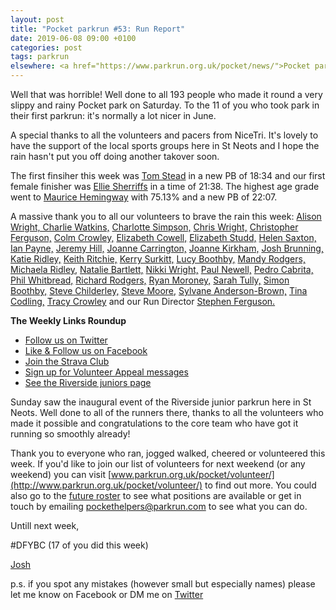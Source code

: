```yaml
---
layout: post
title: "Pocket parkrun #53: Run Report"
date: 2019-06-08 09:00 +0100
categories: post
tags: parkrun
elsewhere: <a href="https://www.parkrun.org.uk/pocket/news/">Pocket parkrun</a>
---
```


Well that was horrible! Well done to all 193 people who made it round a very slippy and rainy Pocket park on Saturday. To the 11 of you who took park in their first parkrun: it's normally a lot nicer in June.

A special thanks to all the volunteers and pacers from NiceTri. It's lovely to have the support of the local sports groups here in St Neots and I hope the rain hasn't put you off doing another takover soon.

The first finsiher this week was [Tom Stead](https://www.parkrun.org.uk/pocket/results/latestresults/athletehistory?athleteNumber=55360) in a new PB of 18:34 and our first female finisher was [Ellie Sherriffs](https://www.parkrun.org.uk/pocket/results/latestresults/athletehistory?athleteNumber=5047401) in a time of 21:38. The highest age grade went to [Maurice Hemingway](https://www.parkrun.org.uk/pocket/results/latestresults/athletehistory?athleteNumber=73075) with 75.13% and a new PB of 22:07.

A massive thank you to all our volunteers to brave the rain this week: [Alison Wright, Charlie Watkins,](https://www.parkrun.org.uk/results/athleteresultshistory/?athleteNumber=4847891) [Charlotte Simpson,](http://www.parkrun.org.uk/results/athleteresultshistory/?athleteNumber=2079756) [Chris Wright,](http://www.parkrun.org.uk/results/athleteresultshistory/?athleteNumber=102088) [Christopher Ferguson,](http://www.parkrun.org.uk/results/athleteresultshistory/?athleteNumber=311483) [Colm Crowley,](https://www.parkrun.org.uk/athleteresultshistory?athleteNumber=251185) [Elizabeth Cowell,](http://www.parkrun.org.uk/results/athleteresultshistory/?athleteNumber=5095759) [Elizabeth Studd,](https://www.parkrun.org.uk/results/athleteresultshistory/?athleteNumber=5216917) [Helen Saxton,](http://www.parkrun.org.uk/results/athleteresultshistory/?athleteNumber=831489) [Ian Payne,](http://www.parkrun.org.uk/results/athleteresultshistory/?athleteNumber=4899316) [Jeremy Hill,](http://www.parkrun.org.uk/results/athleteresultshistory/?athleteNumber=705026) [Joanne Carrington,](http://www.parkrun.org.uk/results/athleteresultshistory/?athleteNumber=181580) [Joanne Kirkham,](http://www.parkrun.org.uk/results/athleteresultshistory/?athleteNumber=4936439) [Josh Brunning,](http://www.parkrun.org.uk/results/athleteresultshistory/?athleteNumber=4196740) [Katie Ridley,](http://www.parkrun.org.uk/results/athleteresultshistory/?athleteNumber=157484) [Keith Ritchie,](http://www.parkrun.org.uk/results/athleteresultshistory/?athleteNumber=296603) [Kerry Surkitt,](https://www.parkrun.org.uk/results/athleteresultshistory/?athleteNumber=693485) [Lucy Boothby,](http://www.parkrun.org.uk/results/athleteresultshistory/?athleteNumber=80287) [Mandy Rodgers,](https://www.parkrun.org.uk/results/athleteresultshistory/?athleteNumber=3771302) [Michaela Ridley,](http://www.parkrun.org.uk/results/athleteresultshistory/?athleteNumber=157480) [Natalie Bartlett,](http://www.parkrun.org.uk/results/athleteresultshistory/?athleteNumber=1795380) [Nikki Wright,](http://www.parkrun.org.uk/results/athleteresultshistory/?athleteNumber=4524361) [Paul Newell,](https://www.parkrun.org.uk/athleteresultshistory?athleteNumber=227249) [Pedro Cabrita,](https://www.parkrun.org.uk/results/athleteresultshistory/?athleteNumber=4678750) [Phil Whitbread,](https://www.parkrun.org.uk/athleteresultshistory?athleteNumber=944146) [Richard Rodgers,](https://www.parkrun.org.uk/results/athleteresultshistory/?athleteNumber=5364212) [Ryan Moroney,](http://www.parkrun.org.uk/results/athleteresultshistory/?athleteNumber=4446050) [Sarah Tully,](http://www.parkrun.org.uk/results/athleteresultshistory/?athleteNumber=4909207) [Simon Boothby,](http://www.parkrun.org.uk/results/athleteresultshistory/?athleteNumber=80288) [Steve Childerley,](https://www.parkrun.org.uk/results/athleteresultshistory/?athleteNumber=547131) [Steve Moore,](http://www.parkrun.org.uk/results/athleteresultshistory/?athleteNumber=1771782) [Sylvane Anderson-Brown,](https://www.parkrun.org.uk/results/athleteresultshistory/?athleteNumber=5606624) [Tina Codling,](http://www.parkrun.org.uk/results/athleteresultshistory/?athleteNumber=472826) [Tracy Crowley](https://www.parkrun.org.uk/results/athleteresultshistory/?athleteNumber=575426) and our Run Director [Stephen Ferguson](http://www.parkrun.org.uk/results/athleteresultshistory/?athleteNumber=190582)[.](https://www.parkrun.org.uk/results/athleteresultshistory/?athleteNumber=575426)

**The Weekly Links Roundup**

*   [Follow us on Twitter](https://twitter.com/pocketparkrun)
*   [Like & Follow us on Facebook](https://www.facebook.com/pocketparkrun/)
*   [Join the Strava Club](https://www.strava.com/clubs/pocketparkrun)
*   [Sign up for Volunteer Appeal messages](https://www.parkrun.com/runner/opt-ins/?Country=UK)
*   [See the Riverside juniors page](https://www.parkrun.org.uk/riversidestneots-juniors/)

Sunday saw the inaugural event of the Riverside junior parkrun here in St Neots. Well done to all of the runners there, thanks to all the volunteers who made it possible and congratulations to the core team who have got it running so smoothly already!

Thank you to everyone who ran, jogged walked, cheered or volunteered this week. If you'd like to join our list of volunteers for next weekend (or any weekend) you can visit [www.parkrun.org.uk/pocket/volunteer/](http://www.parkrun.org.uk/pocket/volunteer/) to find out more. You could also go to the [future roster](http://www.parkrun.org.uk/pocket/futureroster/) to see what positions are available or get in touch by emailing [pockethelpers@parkrun.com](mailto:pockethelpers@parkrun.com) to see what you can do.

Untill next week,

#DFYBC (17 of you did this week)

[Josh](http://www.parkrun.org.uk/results/athleteresultshistory/?athleteNumber=4196740)

p.s. if you spot any mistakes (however small but especially names) please let me know on Facebook or DM me on [Twitter](https://twitter.com/_Josh_justJosh)